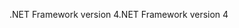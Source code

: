 <span data-ttu-id="9f478-101">.NET Framework version 4</span><span class="sxs-lookup"><span data-stu-id="9f478-101">.NET Framework version 4</span></span>